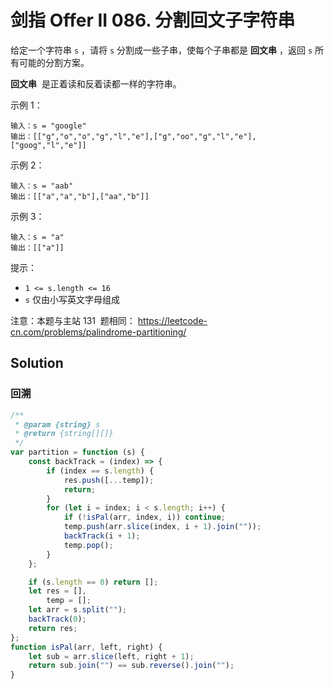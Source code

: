 # 剑指 Offer II 086. 分割回文子字符串

给定一个字符串 `s` ，请将 `s` 分割成一些子串，使每个子串都是 **回文串** ，返回 `s` 所有可能的分割方案。

**回文串**  是正着读和反着读都一样的字符串。

示例 1：

```
输入：s = "google"
输出：[["g","o","o","g","l","e"],["g","oo","g","l","e"],["goog","l","e"]]
```

示例 2：

```
输入：s = "aab"
输出：[["a","a","b"],["aa","b"]]
```

示例 3：

```
输入：s = "a"
输出：[["a"]]
```

提示：

-   `1 <= s.length <= 16`
-   `s` 仅由小写英文字母组成

注意：本题与主站 131  题相同： https://leetcode-cn.com/problems/palindrome-partitioning/

## Solution

### 回溯

```js
/**
 * @param {string} s
 * @return {string[][]}
 */
var partition = function (s) {
    const backTrack = (index) => {
        if (index == s.length) {
            res.push([...temp]);
            return;
        }
        for (let i = index; i < s.length; i++) {
            if (!isPal(arr, index, i)) continue;
            temp.push(arr.slice(index, i + 1).join(""));
            backTrack(i + 1);
            temp.pop();
        }
    };

    if (s.length == 0) return [];
    let res = [],
        temp = [];
    let arr = s.split("");
    backTrack(0);
    return res;
};
function isPal(arr, left, right) {
    let sub = arr.slice(left, right + 1);
    return sub.join("") == sub.reverse().join("");
}
```
